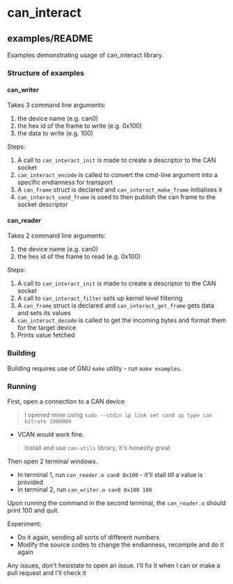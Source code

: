 # can_interact
## examples/README

Examples demonstrating usage of can_interact library.

###

### Structure of examples

#### can_writer

Takes 3 command line arguments:
1. the device name (e.g. can0)
2. the hex id of the frame to write (e.g. 0x100)
3. the data to write (e.g. 100)

Steps:
1. A call to `can_interact_init` is made to create a descriptor to the CAN socket
2. `can_interact_encode` is called to convert the cmd-line argument into a specific endianness for transport
3. A `can_frame` struct is declared and `can_interact_make_frame` initialises it
4. `can_interact_send_frame` is used to then publish the can frame to the socket descriptor

#### can_reader

Takes 2 command line arguments:
1. the device name (e.g. can0)
2. the hex id of the frame to read (e.g. 0x100)

Steps:
1. A call to `can_interact_init` is made to create a descriptor to the CAN socket
2. A call to `can_interact_filter` sets up kernel level filtering
3. A `can_frame` struct is declared and `can_interact_get_frame` gets data and sets its values
4. `can_interact_decode` is called to get the incoming bytes and format them for the target device
5. Prints value fetched

### Building

Building requires use of GNU `make` utility - run `make examples`.

### Running

First, open a connection to a CAN device
> I opened mine using `sudo --stdin ip link set can0 up type can bitrate 1000000`
* VCAN would work fine.
> Install and use `can-utils` library, it's honestly great

Then open 2 terminal windows.
* In terminal 1, run `can_reader.o can0 0x100` - it'll stall till a value is provided
* In terminal 2, run `can_writer.o can0 0x100 100`

Upon running the command in the second terminal, the `can_reader.o` should print 100 and quit.

Experiment:
* Do it again, sending all sorts of different numbers
* Modify the source codes to change the endianness, recompile and do it again

Any issues, don't hesistate to open an issue. I'll fix it when I can or make a pull request and I'll check it
